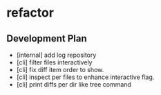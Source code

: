 # refactor
## Development Plan
- [internal] add log repository
- [cli] filter files interactively
- [cli] fix diff item order to show.
- [cli] inspect per files to enhance interactive flag.
- [cli] print diffs per dir like tree command
